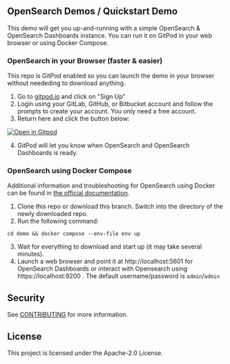 ## OpenSearch Demos / Quickstart Demo

This demo will get you up-and-running with a simple OpenSearch & OpenSearch Dashboards instance. You can run it on GitPod in your web browser or using Docker Compose.

### OpenSearch in your Browser (faster & easier)

This repo is GitPod enabled so you can launch the demo in your browser without neededing to download anything.

1. Go to [gitpod.io](https://www.gitpod.io/) and click on "Sign Up"
2. Login using your GitLab, GitHub, or Bitbucket account and follow the prompts to create your account. You only need a free account.
3. Return here and click the button below:

[![Open in Gitpod](https://gitpod.io/button/open-in-gitpod.svg)](https://gitpod.io/#https://github.com/opensearch-project/demos/tree/quickstart)

4. GitPod will let you know when OpenSearch and OpenSearch Dashboards is ready.

### OpenSearch using Docker Compose

Additional information and troubleshooting for OpenSearch using Docker can be found in [the official documentation](https://opensearch.org/docs/latest/opensearch/install/docker/).

1. Clone this repo or download this branch. Switch into the directory of the newly downloaded repo.
2. Run the following command:
```
cd demo && docker compose --env-file env up
```
3. Wait for everything to download and start up (it may take several minutes). 
4. Launch a web browser and point it at http://localhost:5601 for OpenSearch Dashboards or interact with Opensearch using https://localhost:9200 . The default username/password is `admin`/`admin`


## Security

See [CONTRIBUTING](CONTRIBUTING.md#security-issue-notifications) for more information.

## License

This project is licensed under the Apache-2.0 License.

